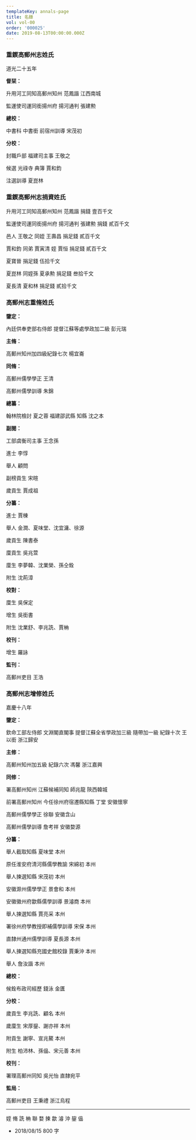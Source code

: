 ```yaml
---
templateKey: annals-page
title: 名錄
vol: vol-00
order: '000025'
date: 2019-08-13T00:00:00.000Z
---
```


### 重鍥高郵州志姓氏

道光二十五年

**督栞：**

升用河工同知高郵州知州 范鳳諧 江西南城

監運使司運同銜揚州府 揚河通判 張建勲

**總校：**

中書科 中書銜 前宿州訓導 宋茂初

**分校：**

封職戶部 福建司主事 王敬之

候選 光祿寺 典簿 賈和鈞

注選訓導 夏崑林

### 重鍥高郵州志捐資姓氏

升用河工同知高郵州知州 范鳳諧 捐錢 壹百千文

監運使司運同銜揚州府 揚河通判 張建勲 捐錢 貳百千文

邑人 王敬之 同姪 王壽昌 捐足錢 貳百千文

賈和鈞 同弟 賈寅清 姪 賈恒 捐足錢 貳百千文

夏寶晉 捐足錢 伍拾千文

夏崑林 同姪孫 夏承勲 捐足錢 叁拾千文

夏長清 夏和林 捐足錢 貳拾千文

### 高郵州志重脩姓氏

**鑒定：**

內廷供奉吏部右侍郎 提督江蘇等處學政加二級 彭元瑞

**主脩：**

高郵州知州加四級紀錄七次 楊宜崙

**同脩：**

高郵州儒學學正 王清

高郵州儒學訓導 朱錦

**總纂：**

翰林院檢討 夏之蓉
福建邵武縣 知縣 沈之本

**副閱：**

工部虞衡司主事 王念孫

進士 李惇

舉人 顧問

副榜貢生 宋暄

歲貢生 賈成祖

**分纂：**

進士 賈棟

舉人 金潤、夏味堂、沈宜滽、徐源

歲貢生 陳書泰

廩貢生 吳兆萱

廩生 李夢韓、沈業榮、孫仝銓

附生 沈荊漳 

**校對：**

廩生 吳保定

增生 吳銜書

附生 沈業舒、李兆詵、賈柟

**校刊：**

增生 羅詠

**監刊：**

高郵州吏目 王浩

### 高郵州志增修姓氏

嘉慶十八年

**鑒定：**

欽命工部左侍郎 文淵閣直閣事 提督江蘇全省學政加三級 隨帶加一級 紀錄十次 王以銜 浙江歸安

**主修：**

高郵州知州加五級 紀錄六次 馮馨 浙江嘉興

**同修：**

署高郵州知州 江蘇候補同知 師兆龍 陝西韓城

前署高郵州知州 今任徐州府宿遷縣知縣 丁堂 安徽懷寧

高郵州儒學學正 徐聯 安徽含山

高郵州儒學訓導 詹考祥 安徽婺源

**分纂：**

舉人截取知縣 夏味堂 本州

原任淮安府清河縣儒學教諭 宋綿初 本州

舉人揀選知縣 宋茂初 本州

安徽滁州儒學學正 景會和 本州

安徽徽州府歙縣儒學訓導 景濬商 本州

舉人揀選知縣 賈亮采 本州

署徐州府學教授即補儒學訓導 宋保 本州

直隸州通州儒學訓導 夏長源 本州

舉人揀選知縣充國史館校錄 賈秉沖 本州

舉人 詹汝諧 本州

**總校：**

候銓布政司經歷 錢泳 金匱

**分校：**

歲貢生 李兆詵、顧名 本州

歲廩生 宋厚鋆、謝亦祥 本州

附貢生 謝寧、宣兆鰲 本州

附生 柏沛林、孫偘、宋元善 本州

**校刊：**

署理高郵州同知 吳光怡 直隸宛平

**監局：**

高郵州吏目 王秉禮 浙江烏程

---

姪 脩 詵 柟 聯 婺 揀 歙 濬 沖
鋆 偘


- 2018/08/15 800 字

